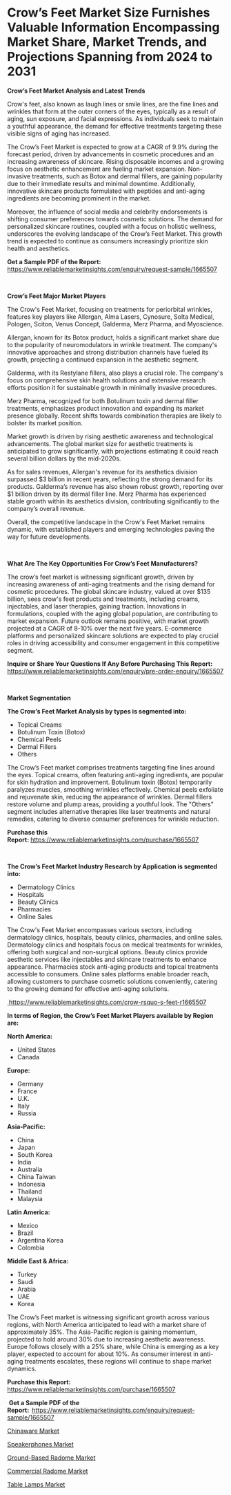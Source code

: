 <p><h1>Crow’s Feet Market Size Furnishes Valuable Information Encompassing Market Share, Market Trends, and Projections Spanning from 2024 to 2031</h1></p><p><strong>Crow’s Feet Market Analysis and Latest Trends</strong></p>
<p><p>Crow's feet, also known as laugh lines or smile lines, are the fine lines and wrinkles that form at the outer corners of the eyes, typically as a result of aging, sun exposure, and facial expressions. As individuals seek to maintain a youthful appearance, the demand for effective treatments targeting these visible signs of aging has increased.</p><p>The Crow’s Feet Market is expected to grow at a CAGR of 9.9% during the forecast period, driven by advancements in cosmetic procedures and an increasing awareness of skincare. Rising disposable incomes and a growing focus on aesthetic enhancement are fueling market expansion. Non-invasive treatments, such as Botox and dermal fillers, are gaining popularity due to their immediate results and minimal downtime. Additionally, innovative skincare products formulated with peptides and anti-aging ingredients are becoming prominent in the market.</p><p>Moreover, the influence of social media and celebrity endorsements is shifting consumer preferences towards cosmetic solutions. The demand for personalized skincare routines, coupled with a focus on holistic wellness, underscores the evolving landscape of the Crow’s Feet Market. This growth trend is expected to continue as consumers increasingly prioritize skin health and aesthetics.</p></p>
<p><strong>Get a Sample PDF of the Report:&nbsp;</strong> <a href="https://www.reliablemarketinsights.com/enquiry/request-sample/1665507?utm_campaign=1288&utm_medium=2&utm_source=Github&utm_content=ia&utm_term=29092024&utm_id=crows-feet">https://www.reliablemarketinsights.com/enquiry/request-sample/1665507</a></p>
<p>&nbsp;</p>
<p><strong>Crow’s Feet Major Market Players</strong></p>
<p><p>The Crow's Feet Market, focusing on treatments for periorbital wrinkles, features key players like Allergan, Alma Lasers, Cynosure, Solta Medical, Pologen, Sciton, Venus Concept, Galderma, Merz Pharma, and Myoscience. </p><p>Allergan, known for its Botox product, holds a significant market share due to the popularity of neuromodulators in wrinkle treatment. The company's innovative approaches and strong distribution channels have fueled its growth, projecting a continued expansion in the aesthetic segment. </p><p>Galderma, with its Restylane fillers, also plays a crucial role. The company's focus on comprehensive skin health solutions and extensive research efforts position it for sustainable growth in minimally invasive procedures. </p><p>Merz Pharma, recognized for both Botulinum toxin and dermal filler treatments, emphasizes product innovation and expanding its market presence globally. Recent shifts towards combination therapies are likely to bolster its market position. </p><p>Market growth is driven by rising aesthetic awareness and technological advancements. The global market size for aesthetic treatments is anticipated to grow significantly, with projections estimating it could reach several billion dollars by the mid-2020s. </p><p>As for sales revenues, Allergan's revenue for its aesthetics division surpassed $3 billion in recent years, reflecting the strong demand for its products. Galderma’s revenue has also shown robust growth, reporting over $1 billion driven by its dermal filler line. Merz Pharma has experienced stable growth within its aesthetics division, contributing significantly to the company’s overall revenue. </p><p>Overall, the competitive landscape in the Crow's Feet Market remains dynamic, with established players and emerging technologies paving the way for future developments.</p></p>
<p>&nbsp;</p>
<p><strong>What Are The Key Opportunities For Crow’s Feet Manufacturers?</strong></p>
<p><p>The crow’s feet market is witnessing significant growth, driven by increasing awareness of anti-aging treatments and the rising demand for cosmetic procedures. The global skincare industry, valued at over $135 billion, sees crow's feet products and treatments, including creams, injectables, and laser therapies, gaining traction. Innovations in formulations, coupled with the aging global population, are contributing to market expansion. Future outlook remains positive, with market growth projected at a CAGR of 8-10% over the next five years. E-commerce platforms and personalized skincare solutions are expected to play crucial roles in driving accessibility and consumer engagement in this competitive segment.</p></p>
<p><strong>Inquire or Share Your Questions If Any Before Purchasing This Report:</strong> <a href="https://www.reliablemarketinsights.com/enquiry/pre-order-enquiry/1665507?utm_campaign=1288&utm_medium=2&utm_source=Github&utm_content=ia&utm_term=29092024&utm_id=crows-feet">https://www.reliablemarketinsights.com/enquiry/pre-order-enquiry/1665507</a></p>
<p>&nbsp;</p>
<p><strong>Market Segmentation</strong></p>
<p><strong>The Crow’s Feet Market Analysis by types is segmented into:</strong></p>
<p><ul><li>Topical Creams</li><li>Botulinum Toxin (Botox)</li><li>Chemical Peels</li><li>Dermal Fillers</li><li>Others</li></ul></p>
<p><p>The Crow’s Feet market comprises treatments targeting fine lines around the eyes. Topical creams, often featuring anti-aging ingredients, are popular for skin hydration and improvement. Botulinum toxin (Botox) temporarily paralyzes muscles, smoothing wrinkles effectively. Chemical peels exfoliate and rejuvenate skin, reducing the appearance of wrinkles. Dermal fillers restore volume and plump areas, providing a youthful look. The "Others" segment includes alternative therapies like laser treatments and natural remedies, catering to diverse consumer preferences for wrinkle reduction.</p></p>
<p><strong>Purchase this Report:&nbsp;</strong><a href="https://www.reliablemarketinsights.com/purchase/1665507?utm_campaign=1288&utm_medium=2&utm_source=Github&utm_content=ia&utm_term=29092024&utm_id=crows-feet">https://www.reliablemarketinsights.com/purchase/1665507</a></p>
<p>&nbsp;</p>
<p><strong>The Crow’s Feet Market Industry Research by Application is segmented into:</strong></p>
<p><ul><li>Dermatology Clinics</li><li>Hospitals</li><li>Beauty Clinics</li><li>Pharmacies</li><li>Online Sales</li></ul></p>
<p><p>The Crow's Feet Market encompasses various sectors, including dermatology clinics, hospitals, beauty clinics, pharmacies, and online sales. Dermatology clinics and hospitals focus on medical treatments for wrinkles, offering both surgical and non-surgical options. Beauty clinics provide aesthetic services like injectables and skincare treatments to enhance appearance. Pharmacies stock anti-aging products and topical treatments accessible to consumers. Online sales platforms enable broader reach, allowing customers to purchase cosmetic solutions conveniently, catering to the growing demand for effective anti-aging solutions.</p></p>
<p><a href="https://www.reliablemarketinsights.com/crow-rsquo-s-feet-r1665507?utm_campaign=1288&utm_medium=2&utm_source=Github&utm_content=ia&utm_term=29092024&utm_id=crows-feet">&nbsp;https://www.reliablemarketinsights.com/crow-rsquo-s-feet-r1665507</a></p>
<p><strong>In terms of Region, the Crow’s Feet Market Players available by Region are:</strong></p>
<p>
    <p> <strong> North America: </strong>
        <ul>
            <li>United States</li>
            <li>Canada</li>
        </ul>
        </p> 
    <p> <strong> Europe: </strong>
        <ul>
            <li>Germany</li>
            <li>France</li>
            <li>U.K.</li>
            <li>Italy</li>
            <li>Russia</li>
        </ul>
        </p> 
    <p> <strong> Asia-Pacific: </strong>
        <ul>
            <li>China</li>
            <li>Japan</li>
            <li>South Korea</li>
            <li>India</li>
            <li>Australia</li>
            <li>China Taiwan</li>
            <li>Indonesia</li>
            <li>Thailand</li>
            <li>Malaysia</li>
        </ul>
        </p> 
    <p> <strong> Latin America: </strong>
        <ul>
            <li>Mexico</li>
            <li>Brazil</li>
            <li>Argentina Korea</li>
            <li>Colombia</li>
        </ul>
        </p> 
    <p> <strong> Middle East & Africa: </strong>
        <ul>
            <li>Turkey</li>
            <li>Saudi</li>
            <li>Arabia</li>
            <li>UAE</li>
            <li>Korea</li>
        </ul>
    </p>
    </p>
<p><p>The Crow’s Feet market is witnessing significant growth across various regions, with North America anticipated to lead with a market share of approximately 35%. The Asia-Pacific region is gaining momentum, projected to hold around 30% due to increasing aesthetic awareness. Europe follows closely with a 25% share, while China is emerging as a key player, expected to account for about 10%. As consumer interest in anti-aging treatments escalates, these regions will continue to shape market dynamics.</p></p>
<p><strong>Purchase this Report: </strong><a href="https://www.reliablemarketinsights.com/purchase/1665507?utm_campaign=1288&utm_medium=2&utm_source=Github&utm_content=ia&utm_term=29092024&utm_id=crows-feet">https://www.reliablemarketinsights.com/purchase/1665507</a></p>
<p>&nbsp;<strong>Get a Sample PDF of the Report:&nbsp;&nbsp;</strong><a href="https://www.reliablemarketinsights.com/enquiry/request-sample/1665507?utm_campaign=1288&utm_medium=2&utm_source=Github&utm_content=ia&utm_term=29092024&utm_id=crows-feet">https://www.reliablemarketinsights.com/enquiry/request-sample/1665507</a></p>
<p><strong></strong></p>
<p><p><a href="https://www.linkedin.com/pulse/strategic-roadmap-success-global-chinaware-market-analysis2024-yl1sc?utm_campaign=1288&utm_medium=2&utm_source=Github&utm_content=ia&utm_term=29092024&utm_id=crows-feet">Chinaware Market</a></p><p><a href="https://www.linkedin.com/pulse/speakerphones-market-indicators-size-regional-breakdown-player-6ikqf?utm_campaign=1288&utm_medium=2&utm_source=Github&utm_content=ia&utm_term=29092024&utm_id=crows-feet">Speakerphones Market</a></p><p><a href="https://issuu.com/reportprime-2/docs/ground-based-radome-market-size-203_4346c45a8106cb?utm_campaign=1288&utm_medium=2&utm_source=Github&utm_content=ia&utm_term=29092024&utm_id=crows-feet">Ground-Based Radome Market</a></p><p><a href="https://issuu.com/reportprime-2/docs/commercial-radome-market-size-2030._ba879fc9b69d00?utm_campaign=1288&utm_medium=2&utm_source=Github&utm_content=ia&utm_term=29092024&utm_id=crows-feet">Commercial Radome Market</a></p><p><a href="https://www.linkedin.com/pulse/why-should-you-invest-table-lamps-market-trends-leading-products-emptc?utm_campaign=1288&utm_medium=2&utm_source=Github&utm_content=ia&utm_term=29092024&utm_id=crows-feet">Table Lamps Market</a></p></p>